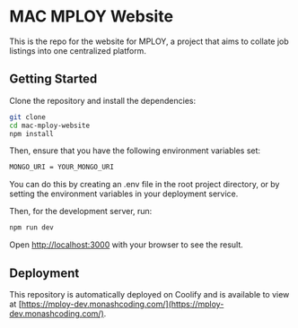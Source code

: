 # MAC MPLOY Website
This is the repo for the website for MPLOY, a project that aims to collate job listings into one centralized platform.

## Getting Started
Clone the repository and install the dependencies:

```bash
git clone
cd mac-mploy-website
npm install
````

Then, ensure that you have the following environment variables set:

```bash
MONGO_URI = YOUR_MONGO_URI
```

You can do this by creating an .env file in the root project directory, or by setting the environment variables in your deployment service.

Then, for the development server, run:

```bash
npm run dev
```

Open [http://localhost:3000](http://localhost:3000) with your browser to see the result.

## Deployment

This repository is automatically deployed on Coolify and is available to view at [https://mploy-dev.monashcoding.com/](https://mploy-dev.monashcoding.com/).

